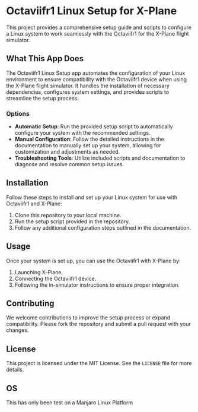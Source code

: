 # Octaviifr1 Linux Setup for X-Plane

This project provides a comprehensive setup guide and scripts to configure a Linux system to work seamlessly with the Octaviifr1 for the X-Plane flight simulator.

## What This App Does

The Octaviifr1 Linux Setup app automates the configuration of your Linux environment to ensure compatibility with the Octaviifr1 device when using the X-Plane flight simulator. It handles the installation of necessary dependencies, configures system settings, and provides scripts to streamline the setup process.

### Options

- **Automatic Setup**: Run the provided setup script to automatically configure your system with the recommended settings.
- **Manual Configuration**: Follow the detailed instructions in the documentation to manually set up your system, allowing for customization and adjustments as needed.
- **Troubleshooting Tools**: Utilize included scripts and documentation to diagnose and resolve common setup issues.

## Installation

Follow these steps to install and set up your Linux system for use with Octaviifr1 and X-Plane:

1. Clone this repository to your local machine.
2. Run the setup script provided in the repository.
3. Follow any additional configuration steps outlined in the documentation.

## Usage

Once your system is set up, you can use the Octaviifr1 with X-Plane by:

1. Launching X-Plane.
2. Connecting the Octaviifr1 device.
3. Following the in-simulator instructions to ensure proper integration.

## Contributing

We welcome contributions to improve the setup process or expand compatibility. Please fork the repository and submit a pull request with your changes.

## License

This project is licensed under the MIT License. See the `LICENSE` file for more details. 

## OS
This has only been test on a Manjaro Linux Platform
